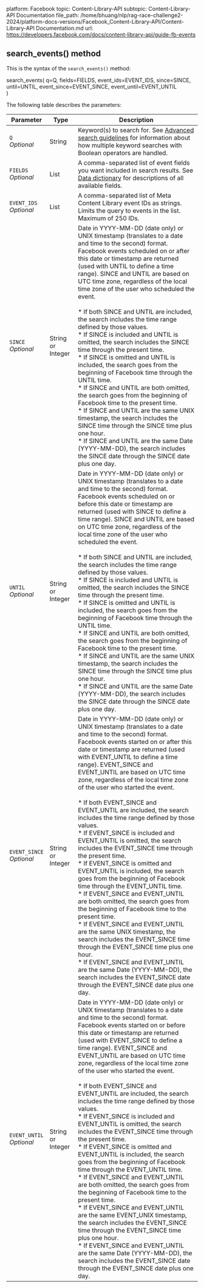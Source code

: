 platform: Facebook
topic: Content-Library-API
subtopic: Content-Library-API Documentation
file_path: /home/bhuang/nlp/rag-race-challenge2-2024/platform-docs-versions/Facebook_Content-Library-API/Content-Library-API Documentation.md
url: https://developers.facebook.com/docs/content-library-api/guide-fb-events


## search\_events() method

This is the syntax of the `search_events()` method:

search\_events(
    q=Q,
    fields=FIELDS,
    event\_ids=EVENT\_IDS,
    since=SINCE,
    until=UNTIL,
    event\_since=EVENT\_SINCE,
    event\_until=EVENT\_UNTIL  
)

The following table describes the parameters:

| Parameter | Type | Description |
| --- | --- | --- |
| `Q`  <br>_Optional_ | String | Keyword(s) to search for. See [Advanced search guidelines](https://developers.facebook.com/docs/content-library-api/adv-search) for information about how multiple keyword searches with Boolean operators are handled. |
| `FIELDS`  <br>_Optional_ | List | A comma-separated list of event fields you want included in search results. See [Data dictionary](https://developers.facebook.com/docs/content-library-api/data#dd-fb-event) for descriptions of all available fields. |
| `EVENT_IDS`  <br>_Optional_ | List | A comma-separated list of Meta Content Library event IDs as strings. Limits the query to events in the list. Maximum of 250 IDs. |
| `SINCE`  <br>_Optional_ | String or Integer | Date in YYYY-MM-DD (date only) or UNIX timestamp (translates to a date and time to the second) format. Facebook events scheduled on or after this date or timestamp are returned (used with UNTIL to define a time range). SINCE and UNTIL are based on UTC time zone, regardless of the local time zone of the user who scheduled the event.<br><br>* If both SINCE and UNTIL are included, the search includes the time range defined by those values.<br>* If SINCE is included and UNTIL is omitted, the search includes the SINCE time through the present time.<br>* If SINCE is omitted and UNTIL is included, the search goes from the beginning of Facebook time through the UNTIL time.<br>* If SINCE and UNTIL are both omitted, the search goes from the beginning of Facebook time to the present time.<br>* If SINCE and UNTIL are the same UNIX timestamp, the search includes the SINCE time through the SINCE time plus one hour.<br>* If SINCE and UNTIL are the same Date (YYYY-MM-DD), the search includes the SINCE date through the SINCE date plus one day. |
| `UNTIL`  <br>_Optional_ | String or Integer | Date in YYYY-MM-DD (date only) or UNIX timestamp (translates to a date and time to the second) format. Facebook events scheduled on or before this date or timestamp are returned (used with SINCE to define a time range). SINCE and UNTIL are based on UTC time zone, regardless of the local time zone of the user who scheduled the event.<br><br>* If both SINCE and UNTIL are included, the search includes the time range defined by those values.<br>* If SINCE is included and UNTIL is omitted, the search includes the SINCE time through the present time.<br>* If SINCE is omitted and UNTIL is included, the search goes from the beginning of Facebook time through the UNTIL time.<br>* If SINCE and UNTIL are both omitted, the search goes from the beginning of Facebook time to the present time.<br>* If SINCE and UNTIL are the same UNIX timestamp, the search includes the SINCE time through the SINCE time plus one hour.<br>* If SINCE and UNTIL are the same Date (YYYY-MM-DD), the search includes the SINCE date through the SINCE date plus one day. |
| `EVENT_SINCE`  <br>_Optional_ | String or Integer | Date in YYYY-MM-DD (date only) or UNIX timestamp (translates to a date and time to the second) format. Facebook events started on or after this date or timestamp are returned (used with EVENT\_UNTIL to define a time range). EVENT\_SINCE and EVENT\_UNTIL are based on UTC time zone, regardless of the local time zone of the user who started the event.<br><br>* If both EVENT\_SINCE and EVENT\_UNTIL are included, the search includes the time range defined by those values.<br>* If EVENT\_SINCE is included and EVENT\_UNTIL is omitted, the search includes the EVENT\_SINCE time through the present time.<br>* If EVENT\_SINCE is omitted and EVENT\_UNTIL is included, the search goes from the beginning of Facebook time through the EVENT\_UNTIL time.<br>* If EVENT\_SINCE and EVENT\_UNTIL are both omitted, the search goes from the beginning of Facebook time to the present time.<br>* If EVENT\_SINCE and EVENT\_UNTIL are the same UNIX timestamp, the search includes the EVENT\_SINCE time through the EVENT\_SINCE time plus one hour.<br>* If EVENT\_SINCE and EVENT\_UNTIL are the same Date (YYYY-MM-DD), the search includes the EVENT\_SINCE date through the EVENT\_SINCE date plus one day. |
| `EVENT_UNTIL`  <br>_Optional_ | String or Integer | Date in YYYY-MM-DD (date only) or UNIX timestamp (translates to a date and time to the second) format. Facebook events started on or before this date or timestamp are returned (used with EVENT\_SINCE to define a time range). EVENT\_SINCE and EVENT\_UNTIL are based on UTC time zone, regardless of the local time zone of the user who started the event.<br><br>* If both EVENT\_SINCE and EVENT\_UNTIL are included, the search includes the time range defined by those values.<br>* If EVENT\_SINCE is included and EVENT\_UNTIL is omitted, the search includes the EVENT\_SINCE time through the present time.<br>* If EVENT\_SINCE is omitted and EVENT\_UNTIL is included, the search goes from the beginning of Facebook time through the EVENT\_UNTIL time.<br>* If EVENT\_SINCE and EVENT\_UNTIL are both omitted, the search goes from the beginning of Facebook time to the present time.<br>* If EVENT\_SINCE and EVENT\_UNTIL are the same EVENT\_UNIX timestamp, the search includes the EVENT\_SINCE time through the EVENT\_SINCE time plus one hour.<br>* If EVENT\_SINCE and EVENT\_UNTIL are the same Date (YYYY-MM-DD), the search includes the EVENT\_SINCE date through the EVENT\_SINCE date plus one day. |